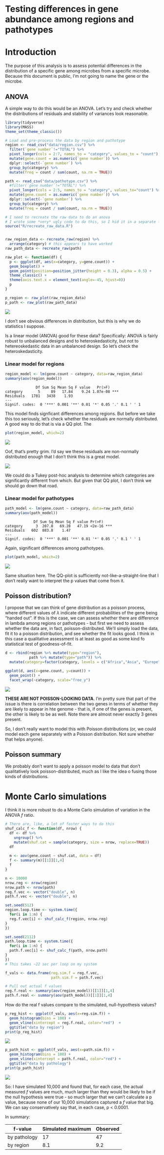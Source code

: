 Testing differences in gene abundance among regions and pathotypes
================

# Introduction

The purpose of this analysis is to assess potential differences in the
distribution of a specific gene among microbes from a specific microbe.
Because this document is public, I’m not going to name the gene or the
microbe.

## ANOVA

A simple way to do this would be an ANOVA. Let’s try and check whether
the distributions of residuals and stability of variances look
reasonable.

``` r
library(tidyverse)
library(MASS)
theme_set(theme_classic())

# Load and pre-process the data by region and pathotype
region <- read_csv("data/region.csv") %>%
  filter(`gene number`!="TOTAL") %>%
  pivot_longer(cols = 2:7, names_to = "category", values_to = "count") %>%
  mutate(gene.count = as.numeric(`gene number`)) %>%
  dplyr::select(-`gene number`) %>%
  group_by(category) %>%
  mutate(freq = count / sum(count, na.rm = TRUE))

path <- read_csv("data/pathotype.csv") %>%
  #filter(`gene number`!="TOTAL") %>%
  pivot_longer(cols = 2:5, names_to = "category", values_to="count") %>%
  mutate(gene.count = as.numeric(`gene number`)) %>%
  dplyr::select(-`gene number`) %>%
  group_by(category) %>%
  mutate(freq = count / sum(count, na.rm = TRUE))

# I need to recreate the raw data to do an anova
# I wrote some *very* ugly code to do this, so I hid it in a separate file
source("R/recreate_raw_data.R")


raw_region_data <- recreate_raw(region) %>%
  arrange(category) # this appears to have worked
raw_path_data <- recreate_raw(path)

raw_plot <- function(df) {
  p <- ggplot(df, aes(x=category, y=gene.count)) + 
  geom_boxplot() + 
  geom_point(position=position_jitter(height = 0.3), alpha = 0.5) + 
  theme_classic() + 
  theme(axis.text.x = element_text(angle=-45, hjust=0))
  p
}

p_region <- raw_plot(raw_region_data)
p_path <- raw_plot(raw_path_data)
```

![](selene_stats_files/figure-gfm/unnamed-chunk-2-1.png)

I don’t see obvious differences in distribution, but this is why we do
statistics I suppose.

Is a linear model (ANOVA) good for these data? Specifically: ANOVA is
fairly robust to unbalanced designs and to heteroskedasticity, but not
to hetereoskedastic data in an unbalanced design. So let’s check the
heteroskedasticity.

### Linear model for regions

``` r
region_model <- lm(gene.count ~ category, data=raw_region_data)
summary(aov(region_model))
```

                  Df Sum Sq Mean Sq F value   Pr(>F)    
    category       5     89   17.84    9.24 1.07e-08 ***
    Residuals   1781   3438    1.93                     
    ---
    Signif. codes:  0 '***' 0.001 '**' 0.01 '*' 0.05 '.' 0.1 ' ' 1

This model finds signficant differences among regions. But before we
take this too seriously, let’s check whether the residuals are normally
distributed. A good way to do that is via a QQ plot. The

``` r
plot(region_model, which=2) 
```

![](selene_stats_files/figure-gfm/unnamed-chunk-4-1.png)

Oof, that’s pretty grim. I’d say we these residuals are non-normally
distributed enough that I don’t think this is a great model.

![](https://64.media.tumblr.com/f8b7a14c2fa304a712b5f92ea14d62f9/tumblr_n41bxrhleZ1rvirvyo1_400.gif)

We could do a Tukey post-hoc analysis to determine which categories are
significantly different from which. But given that QQ plot, I don’t
think we should go down that road.

### Linear model for pathotypes

``` r
path_model <- lm(gene.count ~ category, data=raw_path_data)
summary(aov(path_model))
```

                 Df Sum Sq Mean Sq F value Pr(>F)    
    category      3  207.8   69.28   47.19 <2e-16 ***
    Residuals   602  883.8    1.47                   
    ---
    Signif. codes:  0 '***' 0.001 '**' 0.01 '*' 0.05 '.' 0.1 ' ' 1

Again, significant differences among pathotypes.

``` r
plot(path_model, which=2)
```

![](selene_stats_files/figure-gfm/unnamed-chunk-6-1.png)

Same situation here. The QQ-plot is sufficiently
not-like-a-straight-line that I don’t really want to interpret the p
values that come from it.

## Poisson distribution?

I propose that we can think of gene distribution as a poisson process,
where different values of $\lambda$ indicate different probabilities of
the gene being “handed out”. If this is the case, we can assess whether
there are difference in lambda among regions or pathotypes - but first
we need to assess whether the data are, in fact, poisson-distributed.
We’ll simply load the data, fit it to a poisson distribution, and see
whether the fit looks good. I think in this case a qualitative
assessment is at least as good as some kind fo statistical test of
goodness-of-fit.

``` r
d <- rbind(region %>% mutate(type="region"),
           path %>% mutate(type="path")) %>%
  mutate(category=factor(category, levels = c("Africa","Asia", "Europe", "North America", "Oceania", "South America", "pa", "healthy", "intestinal disease", "urinary disease"), ordere=TRUE))

ggplot(d, aes(x=gene.count, y=count)) + 
  geom_point() + 
  facet_wrap(~category, scale="free_y")
```

![](selene_stats_files/figure-gfm/unnamed-chunk-7-1.png)

**THESE ARE NOT POISSON-LOOKING DATA**. I’m pretty sure that part of the
issue is there is correlation between the two genes in terms of whether
they are likely to appear in hte genome - that is, if one of the genes
is present, the other is likely to be as well. Note there are almost
never exactly 3 genes present.

So, I don’t really want to model this with Poisson distributions (or, we
could model each gene separately with a Poisson distribution. Not sure
whether that helps anyone).

## Poisson summary

We probably don’t want to apply a poisson model to data that don’t
qualitatively look poisson-distributed, much as I like the idea o fusing
those kinds of distributions.

# Monte Carlo simulations

I think it is more robust to do a Monte Carlo simulation of variation in
the ANOVA *f* ratio.

``` r
# There are, like, a lot of faster ways to do this
shuf_calc_f <- function(df, nrow) {
  df <- df %>% 
    ungroup() %>%
    mutate(shuf.cat = sample(category, size = nrow, replace=TRUE))
  df
  
  m <- aov(gene.count ~ shuf.cat, data = df)
  f <- summary(m)[[1]][1,4]
  f
}

n <- 10000
nrow.reg <- nrow(region)
nrow.path <- nrow(path)
reg.f.vec <- vector("double", n)
path.f.vec <- vector("double", n)

set.seed(512)
region.loop.time <- system.time({
  for(i in 1:n) {
  reg.f.vec[i] <- shuf_calc_f(region, nrow.reg)
}
})

set.seed(2112)
path.loop.time <- system.time({
  for(i in 1:n) {
  path.f.vec[i] <- shuf_calc_f(path, nrow.path)
}
})
# This takes ~22 sec per loop on my system

f_vals <- data.frame(reg.sim.f = reg.f.vec,
                     path.sim.f = path.f.vec)
```

``` r
# Pull out actual f values
reg.f.real <- summary(aov(region_model))[[1]][1,4]
path.f.real <- summary(aov(path_model))[[1]][1,4]
```

How do the real f values compare to the simulated, null-hypothesis
values?

``` r
p_reg_hist <- ggplot(f_vals, aes(x=reg.sim.f)) + 
  geom_histogram(bins = 100) + 
  geom_vline(xintercept = reg.f.real, color="red")  + 
  ggtitle("data by region")
print(p_reg_hist)
```

![](selene_stats_files/figure-gfm/unnamed-chunk-11-1.png)

``` r
p_path_hist <- ggplot(f_vals, aes(x=path.sim.f)) + 
  geom_histogram(bins = 100) + 
  geom_vline(xintercept = path.f.real, color="red") + 
  ggtitle("data by pathology")
print(p_path_hist)
```

![](selene_stats_files/figure-gfm/unnamed-chunk-12-1.png)

So: I have simulated 10,000 and found that, for each case, the actual
measured *f* values are much, much larger than they would be likely to
be if the null hypothesis were true - so much larger that we can’t
calculate a p value, because none of our 10,000 simulations captured a
*f* value that big. We can say conservatively say that, in each case, p
\< 0.0001.

In summary:

| f-value      | Simulated maximum | Observed |
|--------------|-------------------|----------|
| by pathology | 17                | 47       |
| by region    | 8.1               | 9.2      |
